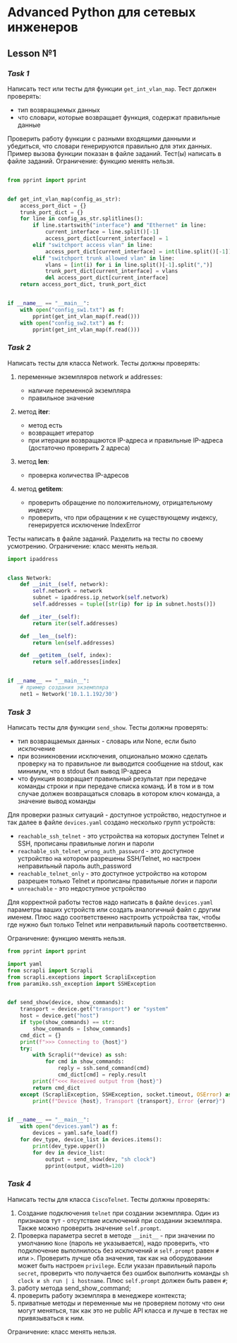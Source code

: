 # Advanced Python для сетевых инженеров

## Lesson №1

### *Task 1*

Написать тест или тесты для функции `get_int_vlan_map`. Тест должен проверять:

* тип возвращаемых данных
* что словари, которые возвращает функция, содержат правильные данные

Проверить работу функции с разными входящими данными и убедиться, что словари генерируются правильно 
для этих данных. Пример вызова функции показан в файле заданий. Тест(ы) написать в файле заданий.
Ограничение: функцию менять нельзя.

```python

from pprint import pprint


def get_int_vlan_map(config_as_str):
    access_port_dict = {}
    trunk_port_dict = {}
    for line in config_as_str.splitlines():
        if line.startswith("interface") and "Ethernet" in line:
            current_interface = line.split()[-1]
            access_port_dict[current_interface] = 1
        elif "switchport access vlan" in line:
            access_port_dict[current_interface] = int(line.split()[-1])
        elif "switchport trunk allowed vlan" in line:
            vlans = [int(i) for i in line.split()[-1].split(",")]
            trunk_port_dict[current_interface] = vlans
            del access_port_dict[current_interface]
    return access_port_dict, trunk_port_dict


if __name__ == "__main__":
    with open("config_sw1.txt") as f:
        pprint(get_int_vlan_map(f.read()))
    with open("config_sw2.txt") as f:
        pprint(get_int_vlan_map(f.read()))
```

### *Task 2*

Написать тесты для класса Network. Тесты должны проверять:

1. переменные экземпляров network и addresses:
   * наличие переменной экземпляра
   * правильное значение

2. метод __iter__:
   * метод есть
   * возвращает итератор
   * при итерации возвращаются IP-адреса и правильные IP-адреса (достаточно проверить 2 адреса)

3. метод __len__:
   * проверка количества IP-адресов

4. метод __getitem__:
   * проверить обращение по положительному, отрицательному индексу
   * проверить, что при обращении к не существующему индексу, генерируется исключение IndexError

Тесты написать в файле заданий. Разделить на тесты по своему усмотрению. Ограничение: класс менять нельзя.

```python
import ipaddress


class Network:
    def __init__(self, network):
        self.network = network
        subnet = ipaddress.ip_network(self.network)
        self.addresses = tuple([str(ip) for ip in subnet.hosts()])

    def __iter__(self):
        return iter(self.addresses)

    def __len__(self):
        return len(self.addresses)

    def __getitem__(self, index):
        return self.addresses[index]


if __name__ == "__main__":
    # пример создания экземпляра
    net1 = Network('10.1.1.192/30')

```

### *Task 3*

Написать тесты для функции `send_show`. Тесты должны проверять:

* тип возвращаемых данных - словарь или None, если было исключение
* при возникновении исключения, опционально можно сделать проверку на то правильное ли выводится сообщение на stdout, 
  как минимум, что в stdout был вывод IP-адреса
* что функция возвращает правильный результат при передаче команды строки и при передаче списка команд. 
  И в том и в том случае должен возвращаться словарь в котором ключ команда, а значение вывод команды

Для проверки разных ситуаций - доступное устройство, недоступное и так далее в файле `devices.yaml` создано несколько
групп устройств:
* `reachable_ssh_telnet` - это устройства на которых доступен Telnet и SSH, прописаны правильные логин и пароли
* `reachable_ssh_telnet_wrong_auth_password` - это доступное устройство на котором разрешены SSH/Telnet, но настроен
   неправильный пароль auth_password
* `reachable_telnet_only` - это доступное устройство на котором разрешен только Telnet и прописаны правильные логин и пароли
* `unreachable` - это недоступное устройство

Для корректной работы тестов надо написать в файле `devices.yaml` параметры ваших устройств или создать аналогичный файл
с другим именем. Плюс надо соответственно настроить устройства так, чтобы где нужно был только Telnet или неправильный 
пароль соответственно.

Ограничение: функцию менять нельзя.

```python
from pprint import pprint

import yaml
from scrapli import Scrapli
from scrapli.exceptions import ScrapliException
from paramiko.ssh_exception import SSHException


def send_show(device, show_commands):
    transport = device.get("transport") or "system"
    host = device.get("host")
    if type(show_commands) == str:
        show_commands = [show_commands]
    cmd_dict = {}
    print(f">>> Connecting to {host}")
    try:
        with Scrapli(**device) as ssh:
            for cmd in show_commands:
                reply = ssh.send_command(cmd)
                cmd_dict[cmd] = reply.result
        print(f"<<< Received output from {host}")
        return cmd_dict
    except (ScrapliException, SSHException, socket.timeout, OSError) as error:
        print(f"Device {host}, Transport {transport}, Error {error}")


if __name__ == "__main__":
    with open("devices.yaml") as f:
        devices = yaml.safe_load(f)
    for dev_type, device_list in devices.items():
        print(dev_type.upper())
        for dev in device_list:
            output = send_show(dev, "sh clock")
            pprint(output, width=120)

```

### *Task 4*

Написать тесты для класса `CiscoTelnet`. Тесты должны проверять:
1. Cоздание подключения `telnet` при создании экземпляра. Один из признаков тут - отсутствие исключений при создании экземлпяра.
   Также можно проверить значение `self.prompt`.
2. Проверка параметра secret в методе `__init__` - при значении по умолчанию `None` (пароль не указывается), надо 
   проверить, что подключение выполнилось без исключений и `self.prompt` равен `#` или `>`. Проверить лучше оба значения, так как на
   оборудовании может быть настроен `privilege`. Если указан правильный пароль `secret`, проверить что получается без ошибок 
   выполнить команды `sh clock и sh run | i hostname`. Плюс `self.prompt` должен быть равен `#`;
3. работу метода send_show_command;
4. проверить работу экземпляра в менеджере контекста;
5. приватные методы и переменные мы не проверяем потому что они могут меняться, так как это не public API класса и лучше
   в тестах не привязываться к ним.

Ограничение: класс менять нельзя.
